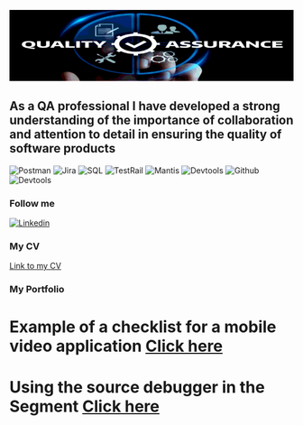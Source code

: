 ![Header](https://github.com/DenysP14/denysp14/blob/main/assets/img%20(1).png)

## As a QA professional I have developed a strong understanding of the importance of collaboration and attention to detail in ensuring the quality of software products

![Postman](https://img.shields.io/badge/Postman-black?style=for-the-badge&logo=postman)
![Jira](https://img.shields.io/badge/Jira-black?style=for-the-badge&logo=Jira)
![SQL](https://img.shields.io/badge/SQL-black?style=for-the-badge&logo=mySQL)
![TestRail](https://img.shields.io/badge/Testrail-black?style=for-the-badge&logo=Testrail)
![Mantis](https://img.shields.io/badge/postgreSQL-black?style=for-the-badge&logo=postgresql)
![Devtools](https://img.shields.io/badge/devtools-black?style=for-the-badge&logo=googlechrome)
![Github](https://img.shields.io/badge/github-black?style=for-the-badge&logo=github)
![Devtools](https://img.shields.io/badge/vscode-black?style=for-the-badge&logo=visualstudio)

### Follow me
[![Linkedin](https://img.shields.io/badge/linkedin-blue?style=for-the-badge&logo=linkedin)](https://www.linkedin.com/in/denys-polkovnykov-723b2222a/)

### My CV
[Link to my CV](https://drive.google.com/file/d/1cjqvy30OWtdvEma98siZSkubdbz1laGL/view?usp=sharing)

### My Portfolio
 # Example of a checklist for a mobile video application [Click here](https://drive.google.com/file/d/16ROBaTBVYqE8FrqQ1uXbxSXEMOsyf0W6/view?usp=sharing)
 # Using the source debugger in the Segment [Click here](https://drive.google.com/file/d/1CMHi11O3SY0CB4m9xWNz_7DLrqf70Mtv/view?usp=sharing)